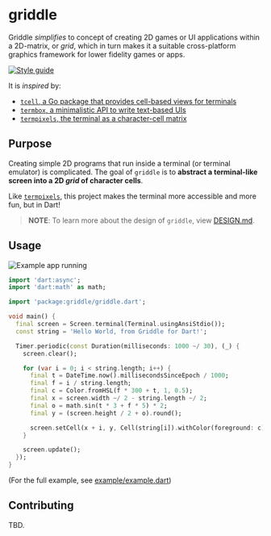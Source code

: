 # griddle

Griddle _simplifies_ to concept of creating 2D games or UI applications within
a 2D-matrix, or _grid_, which in turn makes it a suitable cross-platform
graphics framework for lower fidelity games or apps.

<!-- ENABLE WHEN PUBLISHED
[![On pub.dev][pub_img]][pub_url]
[![Code coverage][cov_img]][cov_url]
[![Github action status][gha_img]][gha_url]
[![Dartdocs][doc_img]][doc_url]
-->

[![Style guide][sty_img]][sty_url]

<!-- ENABLE WHEN PUBLISHED
[pub_url]: https://pub.dartlang.org/packages/griddle
[pub_img]: https://img.shields.io/pub/v/griddle.svg
[gha_url]: https://github.com/neo-dart/griddle/actions
[gha_img]: https://github.com/neo-dart/griddle/workflows/Dart/badge.svg
[cov_url]: https://codecov.io/gh/neo-dart/griddle
[cov_img]: https://codecov.io/gh/neo-dart/griddle/branch/main/graph/badge.svg
[doc_url]: https://www.dartdocs.org/documentation/griddle/latest
[doc_img]: https://img.shields.io/badge/Documentation-griddle-blue.svg
-->

[sty_url]: https://pub.dev/packages/neodart
[sty_img]: https://img.shields.io/badge/style-neodart-9cf.svg

It is _inspired_ by:

- [`tcell`, a Go package that provides cell-based views for terminals][tcell]
- [`termbox`, a minimalistic API to write text-based UIs][termbox]
- [`termpixels`, the terminal as a character-cell matrix][termpixels]

[tcell]: https://github.com/gdamore/tcell
[termbox]: https://github.com/nsf/termbox-go
[termpixels]: https://github.com/loganzartman/termpixels

## Purpose

Creating simple 2D programs that run inside a terminal (or terminal emulator) is
complicated. The goal of `griddle` is to **abstract a terminal-like screen into
a 2D _grid_ of character cells**.

Like [`termpixels`][termpixels], this project makes the terminal more
accessible and more fun, but in Dart!

> **NOTE**: To learn more about the design of `griddle`, view [DESIGN.md][].

[design.md]: DESIGN.md

## Usage

![Example app running](https://user-images.githubusercontent.com/168174/189504284-4e09879e-75bc-4916-afe0-998f1fa0e5ae.gif)

```dart
import 'dart:async';
import 'dart:math' as math;

import 'package:griddle/griddle.dart';

void main() {
  final screen = Screen.terminal(Terminal.usingAnsiStdio());
  const string = 'Hello World, from Griddle for Dart!';

  Timer.periodic(const Duration(milliseconds: 1000 ~/ 30), (_) {
    screen.clear();

    for (var i = 0; i < string.length; i++) {
      final t = DateTime.now().millisecondsSinceEpoch / 1000;
      final f = i / string.length;
      final c = Color.fromHSL(f * 300 + t, 1, 0.5);
      final x = screen.width ~/ 2 - string.length ~/ 2;
      final o = math.sin(t * 3 + f * 5) * 2;
      final y = (screen.height / 2 + o).round();

      screen.setCell(x + i, y, Cell(string[i]).withColor(foreground: c));
    }

    screen.update();
  });
}
```

(For the full example, see [example/example.dart](example/example.dart))

## Contributing

TBD.
